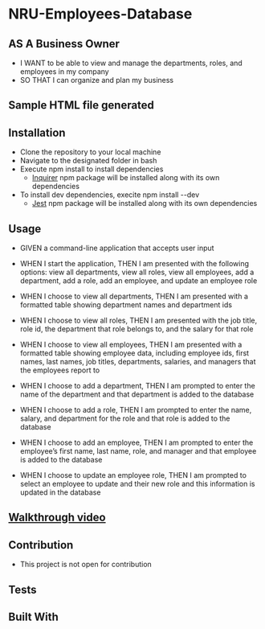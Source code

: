 # NRU-Employees-Database

## AS A Business Owner

  * I WANT to be able to view and manage the departments, roles, and employees in my company
  * SO THAT I can organize and plan my business
  
## Sample HTML file generated 



## Installation

  * Clone the repository to your local machine
  * Navigate to the designated folder in bash
  * Execute npm install to install dependencies
    * [Inquirer](https://www.npmjs.com/package/inquirer) npm package will be installed along with its own dependencies
  * To install dev dependencies, execite npm install --dev
    * [Jest](https://jestjs.io/) npm package will be installed along with its own dependencies
    
## Usage

* GIVEN a command-line application that accepts user input

* WHEN I start the application, 
  THEN I am presented with the following options: view all departments, view all roles, view all employees, add a department, add a role, add an employee, and update an employee role

* WHEN I choose to view all departments, THEN I am presented with a formatted table showing department names and department ids

* WHEN I choose to view all roles, THEN I am presented with the job title, role id, the department that role belongs to, and the salary for that role

* WHEN I choose to view all employees, THEN I am presented with a formatted table showing employee data, including employee ids, first names, last names, job titles, departments, salaries, and managers that the employees report to

* WHEN I choose to add a department, THEN I am prompted to enter the name of the department and that department is added to the database

* WHEN I choose to add a role, THEN I am prompted to enter the name, salary, and department for the role and that role is added to the database

* WHEN I choose to add an employee, THEN I am prompted to enter the employee’s first name, last name, role, and manager and that employee is added to the database

* WHEN I choose to update an employee role, THEN I am prompted to select an employee to update and their new role and this information is updated in the database 

## [Walkthrough video](https://drive.google.com/file/d/1q66UZrD1MjCbw15WcaWpLzbmsHb_sRyH/view?usp=sharing)

## Contribution

 * This project is not open for contribution
 
## Tests

  
## Built With

